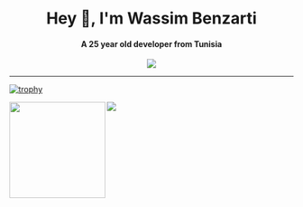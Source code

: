 
<h1 align="center">Hey 👋, I'm Wassim Benzarti</h1>
<h4 align="center">A 25 year old developer from Tunisia</h4>

<div align="center"><img src="https://komarev.com/ghpvc/?username=wassimbenzarti"/></div>

----

[![trophy](https://github-profile-trophy.vercel.app/?username=wassimbenzarti)](https://github.com/ryo-ma/github-profile-trophy)

<div>
  <img height="170" align="left" src="https://github-readme-stats.vercel.app/api?username=wassimbenzarti&count_private=true&show_icons=true&theme=dracula" />
  <img src="https://github-readme-stats.vercel.app/api/top-langs/?username=wassimbenzarti&theme=dracula&langs_count=15&layout=compact&hide=php" />
</div>
